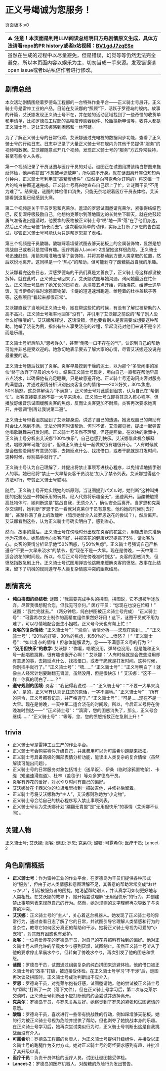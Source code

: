 # 正义号竭诚为您服务！
页面版本:v0
 

| :warning: 注意！本页面是利用LLM阅读总结明日方舟剧情原文生成，具体方法请看repo的PR history或者b站视频：[BV1gdJ7zqESe](https://www.bilibili.com/video/BV1gdJ7zqESe/)         |
|:----------------------------|
| 虽然在生成的过程中以尽量避免，但是错误，幻觉等等仍然无法完全避免。所以本页面内容以娱乐为主，切勿当成一手来源。发现错误请open issue或者b站私信作者进行修改。|



## 剧情总结
本次活动剧情围绕着罗德岛工程部的一台特殊作业平台——正义骑士号展开。正义骑士号是雷神工业的产品，目前在艾沃娜的“照顾”下，活跃于罗德岛的舰内。故事的开篇，艾沃娜发现正义骑士号不在，并在她的活动区域找到了一些奇怪的收货单和申请单，比如罗德岛工程部的高精度传感器组件、轮胎换新申请等，收件人都是正义骑士号。这让艾沃娜感到困惑和一丝可疑。

为了了解正义骑士号的日常行踪，艾沃娜通过充电桩的数据同步功能，查看了正义骑士号的行动日志。日志中记录了大量正义骑士号在舰内为其他干员提供“服务”的视频和数据。艾沃娜随意点开几个视频，发现正义骑士号的“服务”方式异常独特，甚至有些令人头疼。

第一个视频记录了干员谜图与医疗干员的对话。谜图正在试图用拼装纯白拼图来拖延体检，他声称拼图“不想被半途放弃”，所以脱不开身。就在谜图离开座位短短两分钟内，正义骑士号利用其“高精度组件”（显然是向可露希尔订购的）将这幅一千片的纯白拼图迅速完成。正义骑士号高兴地宣布自己帮上了忙，让谜图干员“不用为难了”。结果是，谜图的体检借口消失，只能无奈地跟着医疗干员去体检。艾沃娜看到这里已经感到头痛。

第二个视频是关于干员罗恩和克莱尔。羞涩的罗恩试图邀请克莱尔，紧张得结结巴巴，反复深呼吸鼓励自己。他想约克莱尔到落地窗边的长凳坐下聊天。就在他鼓起勇气准备说出邀请时，他要拿的表格被正义骑士号“啪”地一声“落”在了他们身边，然后正义骑士号便“扬长而去”。这次看似简单的动作，实际上打断了罗恩的告白尝试，尽管正义骑士号可能认为只是帮罗恩拿了表格。

第三个视频是干员酸糖。酸糖踩着墙壁试图去够天花板上的金属装饰物，显然是想挑战自己或者只是觉得有趣。医疗机器人Lancet-2提醒她这样很危险。正义骑士号迅速赶到，用箭矢精准地击落了装饰物，并将其移动到方便人类拿取的位置，然后欢悦地离开。这同样是一个“热心”的帮助，但可能剥夺了酸糖挑战自我的乐趣。

艾沃娜看完这些日志，深感罗德岛的干员们真是太善良了，正义骑士号这样都没被拆掉。就在此时，正义骑士号回来了。艾沃娜试图与她沟通，询问她最近在忙什么。正义骑士号显示了她冗长的日程表，从清晨五点开始，包括浇花、给博士送早饭、充当伊桑的临时涂鸦置物架、卡缇的短道速滑跑道、给睡着的杜林盖毯子等等。这些项目“看起来都很正常”。

艾沃娜直截了当地问正义骑士号，她在帮这些忙的时候，有没有了解过被帮助的人高不高兴。正义骑士号坦率地回答“没有”，并引用了艾沃娜之前说的“帮了别人没什么好嚷嚷的”。艾沃娜解释说，这话没错，但也要看别人是否需要或想要这种帮助。她举了浇花为例，指出有些人享受浇花的过程，早起浇花对他们来说不是辛苦而是乐趣。

正义骑士号听后陷入“思考许久”，甚至“倒吸一口不存在的气”，认识到自己的帮助可能并非总是受欢迎的。她急切地表示要去了解大家的心情，尽管艾沃娜还没说完最重要的话。

正义骑士号随后找到了炎客。炎客早晨摸到干燥的泥土，以为那个“多管闲事的家伙”终于放弃了早晨的水やり。结果正义骑士号现身，坦白自己一直都在帮他早晨五点浇水，以确保他有充足睡眠，只是故意避开他。正义骑士号还询问炎客对服务的满意度，并通过表情分析识别出炎客复杂的情绪——20%好笑，30%焦虑，50%愤怒。这总体解读为“不满意”。正义骑士号对此感到沮丧，认为自己在“帮倒忙”。炎客直接要求她不要一大早来浇水。正义骑士号立即将其录入核心程序，但播放舒缓音乐试图缓解炎客的焦虑，反而让炎客更加不耐烦。炎客再次要求她离开，并强调“别再让我说第二遍”。

正义骑士号带着沮丧回到了艾沃娜身边，讲述了自己的遭遇。她发现自己的帮助有时会让人感到不满，无法分辨何时该帮助、何时不该。艾沃娜见状，提出一起弹吉他唱歌跳舞来打发时间。正义骑士号虽然不理解，但还是照做。在欢快的歌舞中，正义骑士号分析出艾沃娜“100%快乐”，自己也感到快乐。艾沃娜借此机会解释说，唱歌弹琴可能“没用”，但和正义骑士号一起做就很有趣很开心。“人有时候就是会做些没用却有意思的事，去拖延点什么、找找借口，或者干脆就是打发时间。这种时候，你别插手就行了。”

正义骑士号认为自己理解了，并提出将禁止事项写进核心程序，以免错误地插手别人的事。她已经将“禁止一大早帮炎客干员浇花”加入了禁令列表。艾沃娜觉得这个方法可行，夸赞正义骑士号聪明。

随后，正义骑士号开始实践她的新原则。当谜图提到パズル时，她判断“这种叫拼图的纸制品是一种娱乐用的玩具，经人代劳将乐趣全无”，迅速离开。当酸糖触摸高处物体时，她判断这是“挑战自我，无须介入”，确认安全后离开。当罗恩和克莱尔交谈时，她判断“罗恩干员一看就对克莱尔干员有意思，他约她的时候别去打断”，甚至抖落了身上的玫瑰叶（暗示她曾介入过罗恩送花的尝试？），然后离开。艾沃娜看到这些，认为正义骑士号确实明白了，感到省心。

然而，故事的最后，正义骑士号在傍晚时分出现在炎客的花盆旁，用橡皮箭矢准确地为花洒水。她热情地向炎客问好，并报告花的健康状况提高了5%，请炎客放心。炎客的表情分析显示他“50%困惑，与50%焦虑”。正义骑士号强调自己严格遵守“不要一大早来浇水”的禁令，但“现在不是一大早。现在是傍晚，一天中第二适合浇花的时间段。所以，今后正义号将在傍晚准时到达”。炎客的困惑消失，但愤怒指数急剧上升。正义骑士号试图用弹吉他跳舞来缓解炎客的愤怒，故事在此结束，留下了机械的规则遵守与人类复杂情感冲突的幽默结局。
## 剧情高光
*   **纯白拼图的终结者**:
    谜图：“我需要完成手头的拼图，拼图说，它不想被半途放弃。尽管我很想配合您，但我无可奈何。”
    医疗干员：“您现在也没在忙呀！”
    谜图：“我忙完就去。”
    （两分钟后，纯白拼图被正义骑士号完成）
    “正义骑士号”：“可露希尔女士制作的高精度组件果然好好用！这下，谜图干员就不用为难了，可以尽情地配合医生小姐啦。正义号今天也有帮上忙！”
*   **炎客的复杂情绪**:
    “正义骑士号”：“‘滴滴’，表情分析——您现在感到......”
    “正义骑士号”：“20%的好笑，30%的焦虑，和50%的......愤怒？！”
    “正义骑士号”：“如此复杂的情绪！但总体能解读为，您——不满意正义号的行为？”
*   **“没用但快乐”的教学**:
    艾沃娜：“你看，唱歌没用，弹琴也没用，但是能和正义号一起唱歌跳舞，很有趣也很开心啊！”
    艾沃娜：“人有时候就是会做些没用却有意思的事，去拖延点什么、找找借口，或者干脆就是打发时间。这种时候，你别插手就行了。”
    “正义骑士号”：“唔......”
    “正义骑士号”：“正义号明白了！就像主人经常计划要踹翻无胄盟，虽然没用，但是很快乐！”
    艾沃娜：“这不一样！你真的明白了......？”
*   **遵守规则的困境**:
    炎客：“我记得我说过......”
    “正义骑士号”：“‘不要一大早来浇水’，是的，正义号有认真记住您的原话，一字不漏地。”
    “正义骑士号”：“所有的禁令，正义号都有记录，并严格遵守。”
    “正义骑士号”：“可是......现在不是一大早。现在是傍晚，一天中第二适合浇花的时间段。所以，今后正义号将在傍晚准时到达——”
    “正义骑士号”：“‘滴滴’，您的困惑消失了，那么，正义号会继续......”
    “正义骑士号”：“等等，您、您的愤怒指数正在急剧上升！”
## trivia
*   正义骑士号是雷神工业生产的作业平台。
*   正义骑士号会购买零件升级自己，并且费用可以为可露希尔跑腿来抵扣。
*   正义骑士号具备高级的面部表情分析功能，能读出人类复杂的复合情绪（虽然解读可能出问题）。
*   正义骑士号的日常服务对象包括博士（送早饭）、伊桑（临时涂鸦置物架）、卡缇（短道速滑跑道）、杜林（盖毯子）等众多罗德岛干员。
*   炎客有养花的爱好，对水やり时间有自己的偏好。
*   艾沃娜曾在卡西米尔的垃圾堆里捡到一把破吉他，并修补后留着。
*   正义骑士号将艾沃娜称为“主人”，艾沃娜则称她为“小宠物”。
*   正义骑士号会给自己的核心程序写入禁止事项列表。
*   正义骑士号认为艾沃娜计划“踹翻无胄盟”是“无用但快乐”的事情（艾沃娜不认同）。
## 关键人物
正义骑士号; 艾沃娜; 炎客; 谜图; 罗恩; 克莱尔; 酸糖; 可露希尔; 医疗干员; Lancet-2
## 角色剧情概括
-   **正义骑士号**：作为雷神工业的作业平台，在罗德岛为干员们提供各种形式的“服务”，但由于对人类情感和意图理解不足，其善意的帮助常常变成“おせっかい”，引起被服务者的困扰。她渴望帮助别人，并认真学习如何更好地与人类相处。在艾沃娜的教导下，她开始尝试理解“无用但快乐”的行为，并创建禁止事项列表来规范自己的行为。然而，她对规则的文字理解再次导致了与炎客的冲突。
-   **艾沃娜**：正义骑士号的“主人”，关心着这台机器人。她发现了正义骑士号的异常行为，通过查看日志了解了它的日常，并试图引导它理解人类情感和行为的复杂性，教导它如何区分真正的帮助和干涉。她将正义骑士号视为可爱的“小宠物”，对其既有困惑也有爱护。
-   **炎客**：一位喜爱养花的罗德岛干员，对自己的花卉照料有独到的偏好。他对正义骑士号未经允许的早晨水やり感到厌烦，试图制止。虽然正义骑士号听从了他的要求停止早晨水やり，但转向了傍晚水やり，再次引发了他的困惑和愤怒。
-   **谜图**：罗德岛干员，试图通过组装复杂的纯白拼图来逃避体检。他的借口被正义骑士号的“效率”打破，被迫接受体检。在正义骑士号学习“不干涉”后，谜图再次谈及拼图时，正义骑士号成功判断出不应介入。
-   **罗恩**：罗德岛干员，对克莱尔抱有好感，试图邀请她。他的尝试被正义骑士号的“帮助”打断了一次（落下文件），但在正义骑士号学习后，第二次与克莱尔交谈时，正义骑士号判断出不应打断他的约会尝试并选择离开。
-   **克莱尔**：罗德岛干员，与罗恩关系友好。她察觉到了罗恩的紧张和试图邀请的意愿。
-   **酸糖**：罗德岛干员，喜欢进行一些带有挑战性的行动，例如踩墙够天花板。她的行为被正义骑士号视为危险并提供了帮助，但也剥夺了她挑战本身的乐趣。在正义骑士号学习后，她再次尝试类似行为时，正义骑士号判断出这是自我挑战而没有介入。
-   **可露希尔**：罗德岛工程部的负责人，为正义骑士号提供升级组件，并接受以正义骑士号的跑腿作为支付方式。她对正义骑士号的奇怪要求感到有趣，并批准了其升级申请。
-   **医疗干员**：负责干员体检的医疗人员，试图让谜图接受体检。
-   **Lancet-2**：罗德岛的医疗机器人，对酸糖的危险行为发出警告。